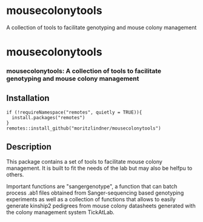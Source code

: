 # mousecolonytools
A collection of tools to facilitate genotyping and mouse colony management

# mousecolonytools
### mousecolonytools: A collection of tools to facilitate genotyping and mouse colony management

## Installation
```{r}
if (!requireNamespace("remotes", quietly = TRUE)){
  install.packages("remotes")
}
remotes::install_github("moritzlindner/mousecolonytools")
```

## Description
This package contains a set of tools to facilitate mouse colony management. It is built to fit the needs of the lab but may also be helfpu to others.

Important functions are "sangergenotype", a function that can batch process .ab1 files obtained from Sanger-sequencing based genotyping experiments as well as a collection of functions that allows to easily generate kinship2 pedigrees from mouse colony datasheets generated with the colony management system TickAtLab.
